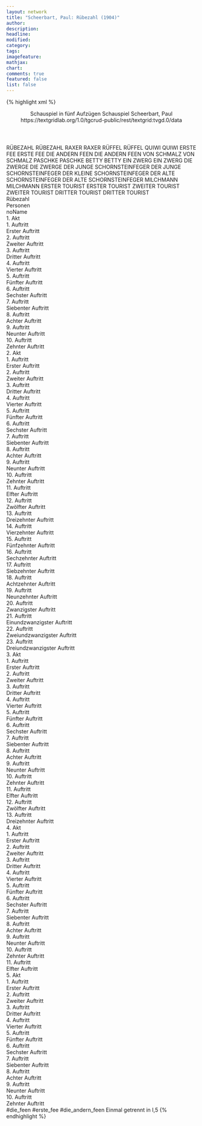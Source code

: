 ```yaml
---
layout: network
title: "Scheerbart, Paul: Rübezahl (1904)"
author:
description:
headline:
modified:
category:
tags:
imagefeature:
mathjax:
chart:
comments: true
featured: false
list: false
---
```

{% highlight xml %}
<?xml-model href="https://raw.githubusercontent.com/DLiNa/project/master/rules/lina.rnc"?><?xml-model href="https://raw.githubusercontent.com/DLiNa/project/master/rules/lina.sch"?>
<play xmlns="http://lina.digital">
  <header>
    <title>Rübezahl</title>
    <subtitle>Schauspiel in fünf Aufzügen</subtitle>
    <genretitle>Schauspiel</genretitle>
    <author>Scheerbart, Paul</author>
  	<date when="1904" type="print"/>
  	<source>https://textgridlab.org/1.0/tgcrud-public/rest/textgrid:tvgd.0/data</source>
  </header>
  <personae>
    <character>
      <name>RÜBEZAHL</name>
      <alias xml:id="rübezahl">
        <name>RÜBEZAHL</name>
      </alias>
    </character>
    <character>
      <name>RAXER</name>
      <alias xml:id="raxer">
        <name>RAXER</name>
      </alias>
    </character>
    <character>
      <name>RÜFFEL</name>
      <alias xml:id="rüffel">
        <name>RÜFFEL</name>
      </alias>
    </character>
    <character>
      <name>QUIWI</name>
      <alias xml:id="quiwi">
        <name>QUIWI</name>
      </alias>
    </character>
    <character>
      <name>ERSTE FEE</name>
      <alias xml:id="erste_fee">
        <name>ERSTE FEE</name>
      </alias>
    </character>
    <character>
      <name>DIE ANDERN FEEN</name>
      <alias xml:id="die_andern_feen">
        <name>DIE ANDERN FEEN</name>
      </alias>
    </character>
    <character>
      <name>VON SCHMALZ</name>
      <alias xml:id="von_schmalz">
        <name>VON SCHMALZ</name>
      </alias>
    </character>
    <character>
      <name>PASCHKE</name>
      <alias xml:id="paschke">
        <name>PASCHKE</name>
      </alias>
    </character>
    <character>
      <name>BETTY</name>
      <alias xml:id="betty">
        <name>BETTY</name>
      </alias>
    </character>
    <character>
      <name>EIN ZWERG</name>
      <alias xml:id="ein_zwerg">
        <name>EIN ZWERG</name>
      </alias>
    </character>
    <character>
      <name>DIE ZWERGE</name>
      <alias xml:id="die_zwerge">
        <name>DIE ZWERGE</name>
      </alias>
    </character>
    <character>
      <name>DER JUNGE SCHORNSTEINFEGER</name>
      <alias xml:id="der_junge_schornsteinfeger">
        <name>DER JUNGE SCHORNSTEINFEGER</name>
      </alias>
    	<alias xml:id="der_kleine_schornsteinfeger">
    		<name>DER KLEINE SCHORNSTEINFEGER</name>
    	</alias>
    </character>
    <character>
      <name>DER ALTE SCHORNSTEINFEGER</name>
      <alias xml:id="der_alte_schornsteinfeger">
        <name>DER ALTE SCHORNSTEINFEGER</name>
      </alias>
    </character>
    <character>
      <name>MILCHMANN</name>
      <alias xml:id="milchmann">
        <name>MILCHMANN</name>
      </alias>
    </character>
    <character>
      <name>ERSTER TOURIST</name>
      <alias xml:id="erster_tourist">
        <name>ERSTER TOURIST</name>
      </alias>
    </character>
    <character>
      <name>ZWEITER TOURIST</name>
      <alias xml:id="zweiter_tourist">
        <name>ZWEITER TOURIST</name>
      </alias>
    </character>
    <character>
      <name>DRITTER TOURIST</name>
      <alias xml:id="dritter_tourist">
        <name>DRITTER TOURIST</name>
      </alias>
    </character>
  </personae>
  <text>
    <div>
      <head>Rübezahl</head>
    </div>
    <div>
      <head>Personen</head>
      <div>
        <head>noName</head>
      </div>
    </div>
    <div>
      <head>1. Akt</head>
      <div>
        <head>1. Auftritt</head>
        <div>
          <head>Erster Auftritt</head>
          <sp who="#rübezahl">
            <amount n="1" unit="speech_acts"/>
            <amount n="198" unit="words"/>
            <amount n="1140" unit="chars"/>
          </sp>
        </div>
      </div>
      <div>
        <head>2. Auftritt</head>
        <div>
          <head>Zweiter Auftritt</head>
          <sp who="#raxer">
            <amount n="2" unit="speech_acts"/>
            <amount n="41" unit="words"/>
            <amount n="262" unit="chars"/>
          </sp>
          <sp who="#rübezahl">
            <amount n="1" unit="speech_acts"/>
            <amount n="17" unit="words"/>
            <amount n="111" unit="chars"/>
          </sp>
        </div>
      </div>
      <div>
        <head>3. Auftritt</head>
        <div>
          <head>Dritter Auftritt</head>
          <sp who="#rübezahl">
            <amount n="2" unit="speech_acts"/>
            <amount n="76" unit="words"/>
            <amount n="1" unit="lines"/>
            <amount n="446" unit="chars"/>
          </sp>
          <sp who="#rüffel">
            <amount n="1" unit="speech_acts"/>
            <amount n="25" unit="words"/>
            <amount n="178" unit="chars"/>
          </sp>
        </div>
      </div>
      <div>
        <head>4. Auftritt</head>
        <div>
          <head>Vierter Auftritt</head>
          <sp who="#quiwi">
            <amount n="12" unit="speech_acts"/>
            <amount n="439" unit="words"/>
            <amount n="7" unit="lines"/>
            <amount n="2184" unit="chars"/>
          </sp>
          <sp who="#rüffel">
            <amount n="11" unit="speech_acts"/>
            <amount n="310" unit="words"/>
            <amount n="8" unit="lines"/>
            <amount n="1651" unit="chars"/>
          </sp>
        </div>
      </div>
      <div>
        <head>5. Auftritt</head>
        <div>
          <head>Fünfter Auftritt</head>
          <sp who="#erste_fee">
            <amount n="3" unit="speech_acts"/>
            <amount n="18" unit="words"/>
            <amount n="3" unit="lines"/>
            <amount n="77" unit="chars"/>
          </sp>
          <sp who="#quiwi">
            <amount n="3" unit="speech_acts"/>
            <amount n="43" unit="words"/>
            <amount n="2" unit="lines"/>
            <amount n="214" unit="chars"/>
          </sp>
          <sp who="#die_andern_feen #erste_fee">
            <amount n="1" unit="speech_acts"/>
            <amount n="34" unit="words"/>
            <amount n="174" unit="chars"/>
          </sp>
          <sp who="#die_andern_feen">
            <amount n="1" unit="speech_acts"/>
            <amount n="22" unit="words"/>
            <amount n="116" unit="chars"/>
          </sp>
        </div>
      </div>
      <div>
        <head>6. Auftritt</head>
        <div>
          <head>Sechster Auftritt</head>
          <sp who="#rübezahl">
            <amount n="11" unit="speech_acts"/>
            <amount n="167" unit="words"/>
            <amount n="10" unit="lines"/>
            <amount n="907" unit="chars"/>
          </sp>
          <sp who="#quiwi">
            <amount n="11" unit="speech_acts"/>
            <amount n="212" unit="words"/>
            <amount n="6" unit="lines"/>
            <amount n="1099" unit="chars"/>
          </sp>
        </div>
      </div>
      <div>
        <head>7. Auftritt</head>
        <div>
          <head>Siebenter Auftritt</head>
          <sp who="#raxer">
            <amount n="1" unit="speech_acts"/>
            <amount n="7" unit="words"/>
            <amount n="1" unit="lines"/>
            <amount n="37" unit="chars"/>
          </sp>
          <sp who="#rübezahl">
            <amount n="2" unit="speech_acts"/>
            <amount n="64" unit="words"/>
            <amount n="1" unit="lines"/>
            <amount n="312" unit="chars"/>
          </sp>
          <sp who="#quiwi">
            <amount n="1" unit="speech_acts"/>
            <amount n="3" unit="words"/>
            <amount n="1" unit="lines"/>
            <amount n="14" unit="chars"/>
          </sp>
        </div>
      </div>
      <div>
        <head>8. Auftritt</head>
        <div>
          <head>Achter Auftritt</head>
          <sp who="#raxer">
            <amount n="18" unit="speech_acts"/>
            <amount n="233" unit="words"/>
            <amount n="14" unit="lines"/>
            <amount n="1395" unit="chars"/>
          </sp>
          <sp who="#quiwi">
            <amount n="17" unit="speech_acts"/>
            <amount n="193" unit="words"/>
            <amount n="13" unit="lines"/>
            <amount n="1016" unit="chars"/>
          </sp>
        </div>
      </div>
      <div>
        <head>9. Auftritt</head>
        <div>
          <head>Neunter Auftritt</head>
          <sp who="#quiwi">
            <amount n="1" unit="speech_acts"/>
            <amount n="109" unit="words"/>
            <amount n="506" unit="chars"/>
          </sp>
        </div>
      </div>
      <div>
        <head>10. Auftritt</head>
        <div>
          <head>Zehnter Auftritt</head>
          <sp who="#quiwi">
            <amount n="1" unit="speech_acts"/>
            <amount n="224" unit="words"/>
            <amount n="1084" unit="chars"/>
          </sp>
        </div>
      </div>
    </div>
    <div>
      <head>2. Akt</head>
      <div>
        <head>1. Auftritt</head>
        <div>
          <head>Erster Auftritt</head>
          <sp who="#raxer">
            <amount n="5" unit="speech_acts"/>
            <amount n="105" unit="words"/>
            <amount n="3" unit="lines"/>
            <amount n="621" unit="chars"/>
          </sp>
          <sp who="#rüffel">
            <amount n="4" unit="speech_acts"/>
            <amount n="119" unit="words"/>
            <amount n="3" unit="lines"/>
            <amount n="632" unit="chars"/>
          </sp>
        </div>
      </div>
      <div>
        <head>2. Auftritt</head>
        <div>
          <head>Zweiter Auftritt</head>
          <sp who="#quiwi">
            <amount n="2" unit="speech_acts"/>
            <amount n="33" unit="words"/>
            <amount n="1" unit="lines"/>
            <amount n="201" unit="chars"/>
          </sp>
          <sp who="#raxer">
            <amount n="2" unit="speech_acts"/>
            <amount n="39" unit="words"/>
            <amount n="1" unit="lines"/>
            <amount n="226" unit="chars"/>
          </sp>
          <sp who="#rüffel">
            <amount n="1" unit="speech_acts"/>
            <amount n="30" unit="words"/>
            <amount n="167" unit="chars"/>
          </sp>
        </div>
      </div>
      <div>
        <head>3. Auftritt</head>
        <div>
          <head>Dritter Auftritt</head>
          <sp who="#rüffel">
            <amount n="6" unit="speech_acts"/>
            <amount n="42" unit="words"/>
            <amount n="6" unit="lines"/>
            <amount n="202" unit="chars"/>
          </sp>
          <sp who="#quiwi">
            <amount n="5" unit="speech_acts"/>
            <amount n="39" unit="words"/>
            <amount n="5" unit="lines"/>
            <amount n="199" unit="chars"/>
          </sp>
        </div>
      </div>
      <div>
        <head>4. Auftritt</head>
        <div>
          <head>Vierter Auftritt</head>
          <sp who="#quiwi">
            <amount n="7" unit="speech_acts"/>
            <amount n="76" unit="words"/>
            <amount n="6" unit="lines"/>
            <amount n="416" unit="chars"/>
          </sp>
          <sp who="#rüffel">
            <amount n="5" unit="speech_acts"/>
            <amount n="41" unit="words"/>
            <amount n="5" unit="lines"/>
            <amount n="232" unit="chars"/>
          </sp>
          <sp who="#von_schmalz">
            <amount n="8" unit="speech_acts"/>
            <amount n="95" unit="words"/>
            <amount n="7" unit="lines"/>
            <amount n="528" unit="chars"/>
          </sp>
        </div>
      </div>
      <div>
        <head>5. Auftritt</head>
        <div>
          <head>Fünfter Auftritt</head>
          <sp who="#quiwi">
            <amount n="4" unit="speech_acts"/>
            <amount n="66" unit="words"/>
            <amount n="3" unit="lines"/>
            <amount n="350" unit="chars"/>
          </sp>
          <sp who="#von_schmalz">
            <amount n="2" unit="speech_acts"/>
            <amount n="24" unit="words"/>
            <amount n="2" unit="lines"/>
            <amount n="141" unit="chars"/>
          </sp>
          <sp who="#paschke">
            <amount n="2" unit="speech_acts"/>
            <amount n="20" unit="words"/>
            <amount n="2" unit="lines"/>
            <amount n="141" unit="chars"/>
          </sp>
          <sp who="#rüffel">
            <amount n="1" unit="speech_acts"/>
            <amount n="5" unit="words"/>
            <amount n="1" unit="lines"/>
            <amount n="42" unit="chars"/>
          </sp>
        </div>
      </div>
      <div>
        <head>6. Auftritt</head>
        <div>
          <head>Sechster Auftritt</head>
          <sp who="#paschke">
            <amount n="3" unit="speech_acts"/>
            <amount n="65" unit="words"/>
            <amount n="2" unit="lines"/>
            <amount n="364" unit="chars"/>
          </sp>
          <sp who="#quiwi">
            <amount n="3" unit="speech_acts"/>
            <amount n="51" unit="words"/>
            <amount n="1" unit="lines"/>
            <amount n="276" unit="chars"/>
          </sp>
        </div>
      </div>
      <div>
        <head>7. Auftritt</head>
        <div>
          <head>Siebenter Auftritt</head>
          <sp who="#raxer">
            <amount n="5" unit="speech_acts"/>
            <amount n="54" unit="words"/>
            <amount n="5" unit="lines"/>
            <amount n="267" unit="chars"/>
          </sp>
          <sp who="#quiwi">
            <amount n="3" unit="speech_acts"/>
            <amount n="23" unit="words"/>
            <amount n="3" unit="lines"/>
            <amount n="134" unit="chars"/>
          </sp>
          <sp who="#rüffel">
            <amount n="1" unit="speech_acts"/>
            <amount n="3" unit="words"/>
            <amount n="1" unit="lines"/>
            <amount n="26" unit="chars"/>
          </sp>
          <sp who="#betty">
            <amount n="2" unit="speech_acts"/>
            <amount n="11" unit="words"/>
            <amount n="2" unit="lines"/>
            <amount n="69" unit="chars"/>
          </sp>
        </div>
      </div>
      <div>
        <head>8. Auftritt</head>
        <div>
          <head>Achter Auftritt</head>
          <sp who="#quiwi">
            <amount n="3" unit="speech_acts"/>
            <amount n="27" unit="words"/>
            <amount n="3" unit="lines"/>
            <amount n="131" unit="chars"/>
          </sp>
          <sp who="#betty">
            <amount n="1" unit="speech_acts"/>
            <amount n="4" unit="words"/>
            <amount n="1" unit="lines"/>
            <amount n="23" unit="chars"/>
          </sp>
          <sp who="#rüffel">
            <amount n="2" unit="speech_acts"/>
            <amount n="9" unit="words"/>
            <amount n="2" unit="lines"/>
            <amount n="44" unit="chars"/>
          </sp>
        </div>
      </div>
      <div>
        <head>9. Auftritt</head>
        <div>
          <head>Neunter Auftritt</head>
          <sp who="#rübezahl">
            <amount n="2" unit="speech_acts"/>
            <amount n="27" unit="words"/>
            <amount n="2" unit="lines"/>
            <amount n="126" unit="chars"/>
          </sp>
          <sp who="#paschke">
            <amount n="1" unit="speech_acts"/>
            <amount n="5" unit="words"/>
            <amount n="1" unit="lines"/>
            <amount n="31" unit="chars"/>
          </sp>
          <sp who="#betty">
            <amount n="1" unit="speech_acts"/>
            <amount n="7" unit="words"/>
            <amount n="1" unit="lines"/>
            <amount n="38" unit="chars"/>
          </sp>
          <sp who="#rüffel">
            <amount n="1" unit="speech_acts"/>
            <amount n="6" unit="words"/>
            <amount n="1" unit="lines"/>
            <amount n="29" unit="chars"/>
          </sp>
        </div>
      </div>
      <div>
        <head>10. Auftritt</head>
        <div>
          <head>Zehnter Auftritt</head>
          <sp who="#raxer">
            <amount n="1" unit="speech_acts"/>
            <amount n="12" unit="words"/>
            <amount n="1" unit="lines"/>
            <amount n="55" unit="chars"/>
          </sp>
          <sp who="#rüffel">
            <amount n="1" unit="speech_acts"/>
            <amount n="6" unit="words"/>
            <amount n="1" unit="lines"/>
            <amount n="35" unit="chars"/>
          </sp>
        </div>
      </div>
      <div>
        <head>11. Auftritt</head>
        <div>
          <head>Elfter Auftritt</head>
          <sp who="#rübezahl">
            <amount n="3" unit="speech_acts"/>
            <amount n="37" unit="words"/>
            <amount n="2" unit="lines"/>
            <amount n="223" unit="chars"/>
          </sp>
          <sp who="#quiwi">
            <amount n="2" unit="speech_acts"/>
            <amount n="16" unit="words"/>
            <amount n="2" unit="lines"/>
            <amount n="77" unit="chars"/>
          </sp>
        </div>
      </div>
      <div>
        <head>12. Auftritt</head>
        <div>
          <head>Zwölfter Auftritt</head>
          <sp who="#von_schmalz">
            <amount n="2" unit="speech_acts"/>
            <amount n="8" unit="words"/>
            <amount n="2" unit="lines"/>
            <amount n="44" unit="chars"/>
          </sp>
          <sp who="#rübezahl">
            <amount n="2" unit="speech_acts"/>
            <amount n="34" unit="words"/>
            <amount n="1" unit="lines"/>
            <amount n="203" unit="chars"/>
          </sp>
          <sp who="#quiwi">
            <amount n="1" unit="speech_acts"/>
            <amount n="12" unit="words"/>
            <amount n="1" unit="lines"/>
            <amount n="64" unit="chars"/>
          </sp>
        </div>
      </div>
      <div>
        <head>13. Auftritt</head>
        <div>
          <head>Dreizehnter Auftritt</head>
          <sp who="#rübezahl">
            <amount n="3" unit="speech_acts"/>
            <amount n="55" unit="words"/>
            <amount n="2" unit="lines"/>
            <amount n="303" unit="chars"/>
          </sp>
          <sp who="#von_schmalz">
            <amount n="2" unit="speech_acts"/>
            <amount n="9" unit="words"/>
            <amount n="2" unit="lines"/>
            <amount n="52" unit="chars"/>
          </sp>
        </div>
      </div>
      <div>
        <head>14. Auftritt</head>
        <div>
          <head>Vierzehnter Auftritt</head>
          <sp who="#von_schmalz">
            <amount n="6" unit="speech_acts"/>
            <amount n="81" unit="words"/>
            <amount n="4" unit="lines"/>
            <amount n="466" unit="chars"/>
          </sp>
          <sp who="#paschke">
            <amount n="3" unit="speech_acts"/>
            <amount n="31" unit="words"/>
            <amount n="3" unit="lines"/>
            <amount n="174" unit="chars"/>
          </sp>
          <sp who="#betty">
            <amount n="3" unit="speech_acts"/>
            <amount n="75" unit="words"/>
            <amount n="1" unit="lines"/>
            <amount n="460" unit="chars"/>
          </sp>
        </div>
      </div>
      <div>
        <head>15. Auftritt</head>
        <div>
          <head>Fünfzehnter Auftritt</head>
          <sp who="#rübezahl">
            <amount n="4" unit="speech_acts"/>
            <amount n="40" unit="words"/>
            <amount n="3" unit="lines"/>
            <amount n="227" unit="chars"/>
          </sp>
          <sp who="#betty">
            <amount n="3" unit="speech_acts"/>
            <amount n="64" unit="words"/>
            <amount n="2" unit="lines"/>
            <amount n="363" unit="chars"/>
          </sp>
          <sp who="#raxer">
            <amount n="3" unit="speech_acts"/>
            <amount n="18" unit="words"/>
            <amount n="3" unit="lines"/>
            <amount n="83" unit="chars"/>
          </sp>
          <sp who="#von_schmalz">
            <amount n="1" unit="speech_acts"/>
            <amount n="12" unit="words"/>
            <amount n="1" unit="lines"/>
            <amount n="58" unit="chars"/>
          </sp>
        </div>
      </div>
      <div>
        <head>16. Auftritt</head>
        <div>
          <head>Sechzehnter Auftritt</head>
          <sp who="#rübezahl">
            <amount n="2" unit="speech_acts"/>
            <amount n="21" unit="words"/>
            <amount n="1" unit="lines"/>
            <amount n="130" unit="chars"/>
          </sp>
          <sp who="#von_schmalz">
            <amount n="2" unit="speech_acts"/>
            <amount n="224" unit="words"/>
            <amount n="1" unit="lines"/>
            <amount n="1319" unit="chars"/>
          </sp>
        </div>
      </div>
      <div>
        <head>17. Auftritt</head>
        <div>
          <head>Siebzehnter Auftritt</head>
          <sp who="#raxer">
            <amount n="2" unit="speech_acts"/>
            <amount n="15" unit="words"/>
            <amount n="2" unit="lines"/>
            <amount n="85" unit="chars"/>
          </sp>
          <sp who="#rübezahl">
            <amount n="1" unit="speech_acts"/>
            <amount n="18" unit="words"/>
            <amount n="1" unit="lines"/>
            <amount n="95" unit="chars"/>
          </sp>
        </div>
      </div>
      <div>
        <head>18. Auftritt</head>
        <div>
          <head>Achtzehnter Auftritt</head>
          <sp who="#rübezahl">
            <amount n="1" unit="speech_acts"/>
            <amount n="108" unit="words"/>
            <amount n="601" unit="chars"/>
          </sp>
        </div>
      </div>
      <div>
        <head>19. Auftritt</head>
        <div>
          <head>Neunzehnter Auftritt</head>
          <sp who="#paschke">
            <amount n="3" unit="speech_acts"/>
            <amount n="136" unit="words"/>
            <amount n="2" unit="lines"/>
            <amount n="780" unit="chars"/>
          </sp>
          <sp who="#rübezahl">
            <amount n="3" unit="speech_acts"/>
            <amount n="19" unit="words"/>
            <amount n="3" unit="lines"/>
            <amount n="94" unit="chars"/>
          </sp>
        </div>
      </div>
      <div>
        <head>20. Auftritt</head>
        <div>
          <head>Zwanzigster Auftritt</head>
          <sp who="#raxer">
            <amount n="1" unit="speech_acts"/>
            <amount n="4" unit="words"/>
            <amount n="1" unit="lines"/>
            <amount n="19" unit="chars"/>
          </sp>
          <sp who="#rübezahl">
            <amount n="1" unit="speech_acts"/>
            <amount n="66" unit="words"/>
            <amount n="363" unit="chars"/>
          </sp>
        </div>
      </div>
      <div>
        <head>21. Auftritt</head>
        <div>
          <head>Einundzwanzigster Auftritt</head>
          <sp who="#betty">
            <amount n="1" unit="speech_acts"/>
            <amount n="191" unit="words"/>
            <amount n="969" unit="chars"/>
          </sp>
        </div>
      </div>
      <div>
        <head>22. Auftritt</head>
        <div>
          <head>Zweiundzwanzigster Auftritt</head>
          <sp who="#quiwi">
            <amount n="2" unit="speech_acts"/>
            <amount n="29" unit="words"/>
            <amount n="2" unit="lines"/>
            <amount n="147" unit="chars"/>
          </sp>
          <sp who="#betty">
            <amount n="2" unit="speech_acts"/>
            <amount n="10" unit="words"/>
            <amount n="2" unit="lines"/>
            <amount n="43" unit="chars"/>
          </sp>
          <sp who="#rübezahl">
            <amount n="1" unit="speech_acts"/>
            <amount n="24" unit="words"/>
            <amount n="110" unit="chars"/>
          </sp>
        </div>
      </div>
      <div>
        <head>23. Auftritt</head>
        <div>
          <head>Dreiundzwanzigster Auftritt</head>
          <sp who="#quiwi">
            <amount n="5" unit="speech_acts"/>
            <amount n="321" unit="words"/>
            <amount n="2" unit="lines"/>
            <amount n="1595" unit="chars"/>
          </sp>
          <sp who="#rübezahl">
            <amount n="4" unit="speech_acts"/>
            <amount n="121" unit="words"/>
            <amount n="3" unit="lines"/>
            <amount n="690" unit="chars"/>
          </sp>
        </div>
      </div>
    </div>
    <div>
      <head>3. Akt</head>
      <div>
        <head>1. Auftritt</head>
        <div>
          <head>Erster Auftritt</head>
          <sp who="#die_andern_feen #erste_fee">
            <amount n="1" unit="speech_acts"/>
            <amount n="28" unit="words"/>
            <amount n="158" unit="chars"/>
          </sp>
        </div>
      </div>
      <div>
        <head>2. Auftritt</head>
        <div>
          <head>Zweiter Auftritt</head>
          <sp who="#quiwi">
            <amount n="11" unit="speech_acts"/>
            <amount n="184" unit="words"/>
            <amount n="9" unit="lines"/>
            <amount n="844" unit="chars"/>
          </sp>
          <sp who="#raxer">
            <amount n="10" unit="speech_acts"/>
            <amount n="58" unit="words"/>
            <amount n="10" unit="lines"/>
            <amount n="303" unit="chars"/>
          </sp>
        </div>
      </div>
      <div>
        <head>3. Auftritt</head>
        <div>
          <head>Dritter Auftritt</head>
          <sp who="#rübezahl">
            <amount n="3" unit="speech_acts"/>
            <amount n="20" unit="words"/>
            <amount n="3" unit="lines"/>
            <amount n="77" unit="chars"/>
          </sp>
          <sp who="#ein_zwerg">
            <amount n="1" unit="speech_acts"/>
            <amount n="5" unit="words"/>
            <amount n="1" unit="lines"/>
            <amount n="24" unit="chars"/>
          </sp>
          <sp who="#die_zwerge">
            <amount n="1" unit="speech_acts"/>
            <amount n="1" unit="words"/>
            <amount n="1" unit="lines"/>
            <amount n="5" unit="chars"/>
          </sp>
        </div>
      </div>
      <div>
        <head>4. Auftritt</head>
        <div>
          <head>Vierter Auftritt</head>
          <sp who="#rüffel">
            <amount n="7" unit="speech_acts"/>
            <amount n="267" unit="words"/>
            <amount n="2" unit="lines"/>
            <amount n="1529" unit="chars"/>
          </sp>
          <sp who="#rübezahl">
            <amount n="7" unit="speech_acts"/>
            <amount n="112" unit="words"/>
            <amount n="6" unit="lines"/>
            <amount n="637" unit="chars"/>
          </sp>
        </div>
      </div>
      <div>
        <head>5. Auftritt</head>
        <div>
          <head>Fünfter Auftritt</head>
        </div>
      </div>
      <div>
        <head>6. Auftritt</head>
        <div>
          <head>Sechster Auftritt</head>
          <sp who="#von_schmalz">
            <amount n="13" unit="speech_acts"/>
            <amount n="169" unit="words"/>
            <amount n="9" unit="lines"/>
            <amount n="990" unit="chars"/>
          </sp>
          <sp who="#paschke">
            <amount n="12" unit="speech_acts"/>
            <amount n="306" unit="words"/>
            <amount n="4" unit="lines"/>
            <amount n="1712" unit="chars"/>
          </sp>
        </div>
      </div>
      <div>
        <head>7. Auftritt</head>
        <div>
          <head>Siebenter Auftritt</head>
          <sp who="#betty">
            <amount n="3" unit="speech_acts"/>
            <amount n="68" unit="words"/>
            <amount n="1" unit="lines"/>
            <amount n="378" unit="chars"/>
          </sp>
          <sp who="#paschke">
            <amount n="4" unit="speech_acts"/>
            <amount n="49" unit="words"/>
            <amount n="2" unit="lines"/>
            <amount n="273" unit="chars"/>
          </sp>
          <sp who="#von_schmalz">
            <amount n="3" unit="speech_acts"/>
            <amount n="44" unit="words"/>
            <amount n="2" unit="lines"/>
            <amount n="238" unit="chars"/>
          </sp>
          <sp who="#von_schmalz #paschke">
            <amount n="1" unit="speech_acts"/>
            <amount n="3" unit="words"/>
            <amount n="1" unit="lines"/>
            <amount n="13" unit="chars"/>
          </sp>
        </div>
      </div>
      <div>
        <head>8. Auftritt</head>
        <div>
          <head>Achter Auftritt</head>
          <sp who="#raxer">
            <amount n="1" unit="speech_acts"/>
            <amount n="9" unit="words"/>
            <amount n="1" unit="lines"/>
            <amount n="64" unit="chars"/>
          </sp>
          <sp who="#betty">
            <amount n="1" unit="speech_acts"/>
            <amount n="6" unit="words"/>
            <amount n="1" unit="lines"/>
            <amount n="42" unit="chars"/>
          </sp>
          <sp who="#von_schmalz">
            <amount n="2" unit="speech_acts"/>
            <amount n="23" unit="words"/>
            <amount n="1" unit="lines"/>
            <amount n="122" unit="chars"/>
          </sp>
          <sp who="#paschke">
            <amount n="1" unit="speech_acts"/>
            <amount n="23" unit="words"/>
            <amount n="133" unit="chars"/>
          </sp>
          <sp who="#rübezahl">
            <amount n="1" unit="speech_acts"/>
            <amount n="160" unit="words"/>
            <amount n="956" unit="chars"/>
          </sp>
        </div>
      </div>
      <div>
        <head>9. Auftritt</head>
        <div>
          <head>Neunter Auftritt</head>
          <sp who="#rübezahl">
            <amount n="6" unit="speech_acts"/>
            <amount n="118" unit="words"/>
            <amount n="4" unit="lines"/>
            <amount n="654" unit="chars"/>
          </sp>
          <sp who="#rüffel">
            <amount n="6" unit="speech_acts"/>
            <amount n="112" unit="words"/>
            <amount n="4" unit="lines"/>
            <amount n="601" unit="chars"/>
          </sp>
        </div>
      </div>
      <div>
        <head>10. Auftritt</head>
        <div>
          <head>Zehnter Auftritt</head>
          <sp who="#quiwi">
            <amount n="8" unit="speech_acts"/>
            <amount n="112" unit="words"/>
            <amount n="7" unit="lines"/>
            <amount n="547" unit="chars"/>
          </sp>
          <sp who="#rübezahl">
            <amount n="8" unit="speech_acts"/>
            <amount n="100" unit="words"/>
            <amount n="5" unit="lines"/>
            <amount n="514" unit="chars"/>
          </sp>
          <sp who="#rüffel">
            <amount n="2" unit="speech_acts"/>
            <amount n="32" unit="words"/>
            <amount n="1" unit="lines"/>
            <amount n="172" unit="chars"/>
          </sp>
        </div>
      </div>
      <div>
        <head>11. Auftritt</head>
        <div>
          <head>Elfter Auftritt</head>
          <sp who="#quiwi">
            <amount n="3" unit="speech_acts"/>
            <amount n="116" unit="words"/>
            <amount n="1" unit="lines"/>
            <amount n="600" unit="chars"/>
          </sp>
          <sp who="#raxer">
            <amount n="3" unit="speech_acts"/>
            <amount n="46" unit="words"/>
            <amount n="2" unit="lines"/>
            <amount n="236" unit="chars"/>
          </sp>
        </div>
      </div>
      <div>
        <head>12. Auftritt</head>
        <div>
          <head>Zwölfter Auftritt</head>
          <sp who="#rübezahl">
            <amount n="4" unit="speech_acts"/>
            <amount n="70" unit="words"/>
            <amount n="3" unit="lines"/>
            <amount n="364" unit="chars"/>
          </sp>
          <sp who="#raxer">
            <amount n="2" unit="speech_acts"/>
            <amount n="24" unit="words"/>
            <amount n="2" unit="lines"/>
            <amount n="131" unit="chars"/>
          </sp>
          <sp who="#rüffel">
            <amount n="1" unit="speech_acts"/>
            <amount n="4" unit="words"/>
            <amount n="1" unit="lines"/>
            <amount n="22" unit="chars"/>
          </sp>
          <sp who="#quiwi">
            <amount n="1" unit="speech_acts"/>
            <amount n="10" unit="words"/>
            <amount n="1" unit="lines"/>
            <amount n="46" unit="chars"/>
          </sp>
        </div>
      </div>
      <div>
        <head>13. Auftritt</head>
        <div>
          <head>Dreizehnter Auftritt</head>
          <sp who="#quiwi">
            <amount n="1" unit="speech_acts"/>
            <amount n="264" unit="words"/>
            <amount n="1365" unit="chars"/>
          </sp>
        </div>
      </div>
    </div>
    <div>
      <head>4. Akt</head>
      <div>
        <head>1. Auftritt</head>
        <div>
          <head>Erster Auftritt</head>
          <sp who="#rübezahl">
            <amount n="4" unit="speech_acts"/>
            <amount n="60" unit="words"/>
            <amount n="3" unit="lines"/>
            <amount n="341" unit="chars"/>
          </sp>
          <sp who="#rüffel">
            <amount n="4" unit="speech_acts"/>
            <amount n="54" unit="words"/>
            <amount n="2" unit="lines"/>
            <amount n="327" unit="chars"/>
          </sp>
          <sp who="#raxer">
            <amount n="2" unit="speech_acts"/>
            <amount n="30" unit="words"/>
            <amount n="1" unit="lines"/>
            <amount n="160" unit="chars"/>
          </sp>
        </div>
      </div>
      <div>
        <head>2. Auftritt</head>
        <div>
          <head>Zweiter Auftritt</head>
          <sp who="#der_junge_schornsteinfeger">
            <amount n="4" unit="speech_acts"/>
            <amount n="29" unit="words"/>
            <amount n="4" unit="lines"/>
            <amount n="142" unit="chars"/>
          </sp>
          <sp who="#der_alte_schornsteinfeger">
            <amount n="8" unit="speech_acts"/>
            <amount n="166" unit="words"/>
            <amount n="5" unit="lines"/>
            <amount n="922" unit="chars"/>
          </sp>
          <sp who="#rübezahl">
            <amount n="6" unit="speech_acts"/>
            <amount n="63" unit="words"/>
            <amount n="5" unit="lines"/>
            <amount n="326" unit="chars"/>
          </sp>
          <sp who="#raxer">
            <amount n="2" unit="speech_acts"/>
            <amount n="13" unit="words"/>
            <amount n="2" unit="lines"/>
            <amount n="72" unit="chars"/>
          </sp>
        </div>
      </div>
      <div>
        <head>3. Auftritt</head>
        <div>
          <head>Dritter Auftritt</head>
          <sp who="#rüffel">
            <amount n="4" unit="speech_acts"/>
            <amount n="32" unit="words"/>
            <amount n="4" unit="lines"/>
            <amount n="185" unit="chars"/>
          </sp>
          <sp who="#rübezahl">
            <amount n="3" unit="speech_acts"/>
            <amount n="45" unit="words"/>
            <amount n="3" unit="lines"/>
            <amount n="217" unit="chars"/>
          </sp>
          <sp who="#raxer">
            <amount n="4" unit="speech_acts"/>
            <amount n="117" unit="words"/>
            <amount n="1" unit="lines"/>
            <amount n="642" unit="chars"/>
          </sp>
        </div>
      </div>
      <div>
        <head>4. Auftritt</head>
        <div>
          <head>Vierter Auftritt</head>
          <sp who="#milchmann">
            <amount n="4" unit="speech_acts"/>
            <amount n="158" unit="words"/>
            <amount n="2" unit="lines"/>
            <amount n="842" unit="chars"/>
          </sp>
          <sp who="#rüffel">
            <amount n="1" unit="speech_acts"/>
            <amount n="11" unit="words"/>
            <amount n="1" unit="lines"/>
            <amount n="54" unit="chars"/>
          </sp>
          <sp who="#rübezahl">
            <amount n="2" unit="speech_acts"/>
            <amount n="30" unit="words"/>
            <amount n="2" unit="lines"/>
            <amount n="162" unit="chars"/>
          </sp>
        </div>
      </div>
      <div>
        <head>5. Auftritt</head>
        <div>
          <head>Fünfter Auftritt</head>
          <sp who="#rübezahl">
            <amount n="7" unit="speech_acts"/>
            <amount n="104" unit="words"/>
            <amount n="6" unit="lines"/>
            <amount n="579" unit="chars"/>
          </sp>
          <sp who="#raxer">
            <amount n="2" unit="speech_acts"/>
            <amount n="16" unit="words"/>
            <amount n="2" unit="lines"/>
            <amount n="99" unit="chars"/>
          </sp>
          <sp who="#erster_tourist">
            <amount n="7" unit="speech_acts"/>
            <amount n="101" unit="words"/>
            <amount n="5" unit="lines"/>
            <amount n="581" unit="chars"/>
          </sp>
          <sp who="#rüffel">
            <amount n="1" unit="speech_acts"/>
            <amount n="14" unit="words"/>
            <amount n="1" unit="lines"/>
            <amount n="79" unit="chars"/>
          </sp>
        </div>
      </div>
      <div>
        <head>6. Auftritt</head>
        <div>
          <head>Sechster Auftritt</head>
          <sp who="#zweiter_tourist">
            <amount n="7" unit="speech_acts"/>
            <amount n="73" unit="words"/>
            <amount n="7" unit="lines"/>
            <amount n="384" unit="chars"/>
          </sp>
          <sp who="#rüffel">
            <amount n="4" unit="speech_acts"/>
            <amount n="95" unit="words"/>
            <amount n="3" unit="lines"/>
            <amount n="534" unit="chars"/>
          </sp>
          <sp who="#rübezahl">
            <amount n="8" unit="speech_acts"/>
            <amount n="448" unit="words"/>
            <amount n="5" unit="lines"/>
            <amount n="2450" unit="chars"/>
          </sp>
          <sp who="#dritter_tourist">
            <amount n="6" unit="speech_acts"/>
            <amount n="115" unit="words"/>
            <amount n="4" unit="lines"/>
            <amount n="604" unit="chars"/>
          </sp>
          <sp who="#erster_tourist">
            <amount n="2" unit="speech_acts"/>
            <amount n="33" unit="words"/>
            <amount n="1" unit="lines"/>
            <amount n="171" unit="chars"/>
          </sp>
        </div>
      </div>
      <div>
        <head>7. Auftritt</head>
        <div>
          <head>Siebenter Auftritt</head>
          <sp who="#der_junge_schornsteinfeger">
            <amount n="2" unit="speech_acts"/>
            <amount n="39" unit="words"/>
            <amount n="1" unit="lines"/>
            <amount n="189" unit="chars"/>
          </sp>
          <sp who="#rübezahl">
            <amount n="1" unit="speech_acts"/>
            <amount n="30" unit="words"/>
            <amount n="167" unit="chars"/>
          </sp>
        </div>
      </div>
      <div>
        <head>8. Auftritt</head>
        <div>
          <head>Achter Auftritt</head>
          <sp who="#der_alte_schornsteinfeger">
            <amount n="3" unit="speech_acts"/>
            <amount n="56" unit="words"/>
            <amount n="1" unit="lines"/>
            <amount n="297" unit="chars"/>
          </sp>
          <sp who="#der_junge_schornsteinfeger">
            <amount n="2" unit="speech_acts"/>
            <amount n="22" unit="words"/>
            <amount n="2" unit="lines"/>
            <amount n="111" unit="chars"/>
          </sp>
        </div>
      </div>
      <div>
        <head>9. Auftritt</head>
        <div>
          <head>Neunter Auftritt</head>
          <sp who="#erster_tourist">
            <amount n="3" unit="speech_acts"/>
            <amount n="51" unit="words"/>
            <amount n="1" unit="lines"/>
            <amount n="266" unit="chars"/>
          </sp>
          <sp who="#rübezahl">
            <amount n="2" unit="speech_acts"/>
            <amount n="146" unit="words"/>
            <amount n="805" unit="chars"/>
          </sp>
          <sp who="#rüffel">
            <amount n="3" unit="speech_acts"/>
            <amount n="48" unit="words"/>
            <amount n="2" unit="lines"/>
            <amount n="263" unit="chars"/>
          </sp>
          <sp who="#raxer">
            <amount n="1" unit="speech_acts"/>
            <amount n="17" unit="words"/>
            <amount n="114" unit="chars"/>
          </sp>
          <sp who="#dritter_tourist">
            <amount n="1" unit="speech_acts"/>
            <amount n="11" unit="words"/>
            <amount n="1" unit="lines"/>
            <amount n="69" unit="chars"/>
          </sp>
          <sp who="#zweiter_tourist">
            <amount n="1" unit="speech_acts"/>
            <amount n="215" unit="words"/>
            <amount n="1256" unit="chars"/>
          </sp>
        </div>
      </div>
      <div>
        <head>10. Auftritt</head>
        <div>
          <head>Zehnter Auftritt</head>
          <sp who="#der_kleine_schornsteinfeger">
            <amount n="4" unit="speech_acts"/>
            <amount n="48" unit="words"/>
            <amount n="4" unit="lines"/>
            <amount n="241" unit="chars"/>
          </sp>
          <sp who="#rübezahl">
            <amount n="3" unit="speech_acts"/>
            <amount n="23" unit="words"/>
            <amount n="3" unit="lines"/>
            <amount n="117" unit="chars"/>
          </sp>
        </div>
      </div>
      <div>
        <head>11. Auftritt</head>
        <div>
          <head>Elfter Auftritt</head>
          <sp who="#rübezahl">
            <amount n="4" unit="speech_acts"/>
            <amount n="312" unit="words"/>
            <amount n="1" unit="lines"/>
            <amount n="1765" unit="chars"/>
          </sp>
          <sp who="#raxer">
            <amount n="6" unit="speech_acts"/>
            <amount n="70" unit="words"/>
            <amount n="5" unit="lines"/>
            <amount n="390" unit="chars"/>
          </sp>
          <sp who="#rüffel">
            <amount n="5" unit="speech_acts"/>
            <amount n="73" unit="words"/>
            <amount n="3" unit="lines"/>
            <amount n="383" unit="chars"/>
          </sp>
          <sp who="#dritter_tourist">
            <amount n="1" unit="speech_acts"/>
            <amount n="6" unit="words"/>
            <amount n="1" unit="lines"/>
            <amount n="41" unit="chars"/>
          </sp>
        </div>
      </div>
    </div>
    <div>
      <head>5. Akt</head>
      <div>
        <head>1. Auftritt</head>
        <div>
          <head>Erster Auftritt</head>
          <sp who="#quiwi">
            <amount n="1" unit="speech_acts"/>
            <amount n="112" unit="words"/>
            <amount n="616" unit="chars"/>
          </sp>
          <sp who="#ein_zwerg">
            <amount n="1" unit="speech_acts"/>
            <amount n="25" unit="words"/>
            <amount n="144" unit="chars"/>
          </sp>
        </div>
      </div>
      <div>
        <head>2. Auftritt</head>
        <div>
          <head>Zweiter Auftritt</head>
          <sp who="#rübezahl">
            <amount n="9" unit="speech_acts"/>
            <amount n="135" unit="words"/>
            <amount n="6" unit="lines"/>
            <amount n="793" unit="chars"/>
          </sp>
          <sp who="#quiwi">
            <amount n="7" unit="speech_acts"/>
            <amount n="212" unit="words"/>
            <amount n="3" unit="lines"/>
            <amount n="1030" unit="chars"/>
          </sp>
          <sp who="#rüffel">
            <amount n="6" unit="speech_acts"/>
            <amount n="56" unit="words"/>
            <amount n="5" unit="lines"/>
            <amount n="381" unit="chars"/>
          </sp>
          <sp who="#raxer">
            <amount n="3" unit="speech_acts"/>
            <amount n="30" unit="words"/>
            <amount n="2" unit="lines"/>
            <amount n="197" unit="chars"/>
          </sp>
        </div>
      </div>
      <div>
        <head>3. Auftritt</head>
        <div>
          <head>Dritter Auftritt</head>
          <sp who="#rübezahl">
            <amount n="4" unit="speech_acts"/>
            <amount n="157" unit="words"/>
            <amount n="3" unit="lines"/>
            <amount n="932" unit="chars"/>
          </sp>
          <sp who="#von_schmalz #paschke #betty">
            <amount n="1" unit="speech_acts"/>
            <amount n="1" unit="words"/>
            <amount n="1" unit="lines"/>
            <amount n="3" unit="chars"/>
          </sp>
          <sp who="#von_schmalz">
            <amount n="2" unit="speech_acts"/>
            <amount n="17" unit="words"/>
            <amount n="2" unit="lines"/>
            <amount n="83" unit="chars"/>
          </sp>
        </div>
      </div>
      <div>
        <head>4. Auftritt</head>
        <div>
          <head>Vierter Auftritt</head>
          <sp who="#quiwi">
            <amount n="1" unit="speech_acts"/>
            <amount n="6" unit="words"/>
            <amount n="1" unit="lines"/>
            <amount n="26" unit="chars"/>
          </sp>
          <sp who="#rüffel">
            <amount n="1" unit="speech_acts"/>
            <amount n="7" unit="words"/>
            <amount n="1" unit="lines"/>
            <amount n="44" unit="chars"/>
          </sp>
          <sp who="#rübezahl">
            <amount n="2" unit="speech_acts"/>
            <amount n="96" unit="words"/>
            <amount n="1" unit="lines"/>
            <amount n="572" unit="chars"/>
          </sp>
          <sp who="#paschke">
            <amount n="1" unit="speech_acts"/>
            <amount n="13" unit="words"/>
            <amount n="1" unit="lines"/>
            <amount n="73" unit="chars"/>
          </sp>
        </div>
      </div>
      <div>
        <head>5. Auftritt</head>
        <div>
          <head>Fünfter Auftritt</head>
          <sp who="#betty">
            <amount n="4" unit="speech_acts"/>
            <amount n="26" unit="words"/>
            <amount n="4" unit="lines"/>
            <amount n="119" unit="chars"/>
          </sp>
          <sp who="#rübezahl">
            <amount n="2" unit="speech_acts"/>
            <amount n="104" unit="words"/>
            <amount n="615" unit="chars"/>
          </sp>
          <sp who="#raxer">
            <amount n="1" unit="speech_acts"/>
            <amount n="11" unit="words"/>
            <amount n="1" unit="lines"/>
            <amount n="53" unit="chars"/>
          </sp>
          <sp who="#rüffel">
            <amount n="1" unit="speech_acts"/>
            <amount n="1" unit="words"/>
            <amount n="1" unit="lines"/>
            <amount n="5" unit="chars"/>
          </sp>
          <sp who="#quiwi">
            <amount n="1" unit="speech_acts"/>
            <amount n="8" unit="words"/>
            <amount n="1" unit="lines"/>
            <amount n="32" unit="chars"/>
          </sp>
        </div>
      </div>
      <div>
        <head>6. Auftritt</head>
        <div>
          <head>Sechster Auftritt</head>
          <sp who="#raxer">
            <amount n="3" unit="speech_acts"/>
            <amount n="25" unit="words"/>
            <amount n="3" unit="lines"/>
            <amount n="145" unit="chars"/>
          </sp>
          <sp who="#quiwi">
            <amount n="6" unit="speech_acts"/>
            <amount n="82" unit="words"/>
            <amount n="5" unit="lines"/>
            <amount n="404" unit="chars"/>
          </sp>
          <sp who="#rüffel">
            <amount n="3" unit="speech_acts"/>
            <amount n="31" unit="words"/>
            <amount n="3" unit="lines"/>
            <amount n="174" unit="chars"/>
          </sp>
          <sp who="#rübezahl">
            <amount n="6" unit="speech_acts"/>
            <amount n="72" unit="words"/>
            <amount n="5" unit="lines"/>
            <amount n="346" unit="chars"/>
          </sp>
        </div>
      </div>
      <div>
        <head>7. Auftritt</head>
        <div>
          <head>Siebenter Auftritt</head>
          <sp who="#rübezahl">
            <amount n="1" unit="speech_acts"/>
            <amount n="12" unit="words"/>
            <amount n="1" unit="lines"/>
            <amount n="65" unit="chars"/>
          </sp>
        </div>
      </div>
      <div>
        <head>8. Auftritt</head>
        <div>
          <head>Achter Auftritt</head>
          <sp who="#rüffel">
            <amount n="4" unit="speech_acts"/>
            <amount n="65" unit="words"/>
            <amount n="2" unit="lines"/>
            <amount n="369" unit="chars"/>
          </sp>
          <sp who="#quiwi">
            <amount n="4" unit="speech_acts"/>
            <amount n="115" unit="words"/>
            <amount n="3" unit="lines"/>
            <amount n="523" unit="chars"/>
          </sp>
          <sp who="#rübezahl">
            <amount n="2" unit="speech_acts"/>
            <amount n="6" unit="words"/>
            <amount n="2" unit="lines"/>
            <amount n="32" unit="chars"/>
          </sp>
        </div>
      </div>
      <div>
        <head>9. Auftritt</head>
        <div>
          <head>Neunter Auftritt</head>
          <sp who="#quiwi">
            <amount n="5" unit="speech_acts"/>
            <amount n="118" unit="words"/>
            <amount n="3" unit="lines"/>
            <amount n="500" unit="chars"/>
          </sp>
          <sp who="#rübezahl">
            <amount n="4" unit="speech_acts"/>
            <amount n="118" unit="words"/>
            <amount n="2" unit="lines"/>
            <amount n="583" unit="chars"/>
          </sp>
        </div>
      </div>
      <div>
        <head>10. Auftritt</head>
        <div>
          <head>Zehnter Auftritt</head>
          <sp who="#rübezahl">
            <amount n="1" unit="speech_acts"/>
            <amount n="4" unit="words"/>
            <amount n="1" unit="lines"/>
            <amount n="19" unit="chars"/>
          </sp>
          <sp who="#quiwi">
            <amount n="1" unit="speech_acts"/>
            <amount n="235" unit="words"/>
            <amount n="1111" unit="chars"/>
          </sp>
        </div>
      </div>
    </div>
  </text>
	<documentation>
		<change n="1" who="dariokampkaspar" type="expandCollectivePartially">
			<path/>
			<orig>#die_feen</orig>
			<corr>#erste_fee #die_andern_feen</corr>
			<comment>Einmal getrennt in I,5</comment>
		</change>
	</documentation>
</play>
{% endhighlight %}